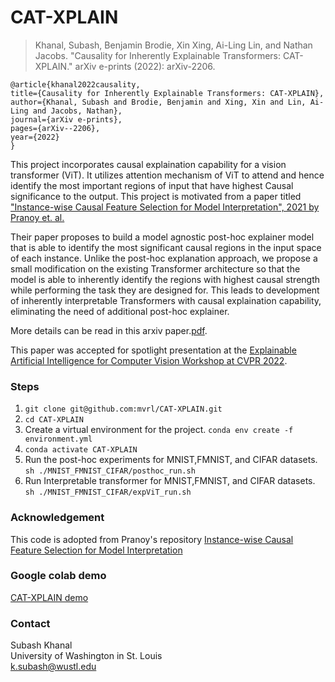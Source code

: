 # CAT-XPLAIN

> Khanal, Subash, Benjamin Brodie, Xin Xing, Ai-Ling Lin, and Nathan Jacobs. "Causality for Inherently Explainable Transformers: CAT-XPLAIN." arXiv e-prints (2022): arXiv-2206.
    
    @article{khanal2022causality,
    title={Causality for Inherently Explainable Transformers: CAT-XPLAIN},
    author={Khanal, Subash and Brodie, Benjamin and Xing, Xin and Lin, Ai-Ling and Jacobs, Nathan},
    journal={arXiv e-prints},
    pages={arXiv--2206},
    year={2022}
    }

This project incorporates causal explaination capability for a vision transformer (ViT). It utilizes attention mechanism of ViT to attend and hence identify the most important regions of input that have highest Causal significance to the output. This project is motivated from a paper titled ["Instance-wise Causal Feature Selection for Model Interpretation", 2021 by Pranoy et. al.](https://openaccess.thecvf.com/content/CVPR2021W/CiV/papers/Panda_Instance-Wise_Causal_Feature_Selection_for_Model_Interpretation_CVPRW_2021_paper.pdf) 

Their paper proposes to build a model agnostic post-hoc explainer model that is able to identify the most significant causal regions in the input space of each instance. Unlike the post-hoc explanation approach, we propose a small modification on the existing Transformer architecture so that the model is able to inherently identify the regions with highest causal strength while performing the task they are designed for. This leads to development of inherently interpretable Transformers with causal explaination capability, eliminating the need of additional post-hoc explainer. 


More details can be read in this arxiv paper.[pdf](https://arxiv.org/abs/2206.14841). 

This paper was accepted for spotlight presentation at the [Explainable Artificial Intelligence for Computer Vision Workshop at CVPR 2022](https://xai4cv.github.io/workshop-schedule).

### Steps

1. `git clone git@github.com:mvrl/CAT-XPLAIN.git`
2. `cd CAT-XPLAIN`
3. Create a virtual environment for the project.
    `conda env create -f environment.yml`
4.  `conda activate CAT-XPLAIN`
5. Run the post-hoc experiments for MNIST,FMNIST, and CIFAR datasets.\
    `sh ./MNIST_FMNIST_CIFAR/posthoc_run.sh`
6. Run Interpretable transformer  for MNIST,FMNIST, and CIFAR datasets.\
    `sh ./MNIST_FMNIST_CIFAR/expViT_run.sh`


### Acknowledgement
This code is adopted from Pranoy's repository [Instance-wise Causal Feature Selection for Model Interpretation](https://github.com/pranoy-panda/Causal-Feature-Subset-Selection)

### Google colab demo
[CAT-XPLAIN demo](https://colab.research.google.com/drive/1tpzcLL1vX_mu0Pmc2Snz1ChqwX2acFXC?usp=sharing)

### Contact
Subash Khanal\
University of Washington in St. Louis\
k.subash@wustl.edu

